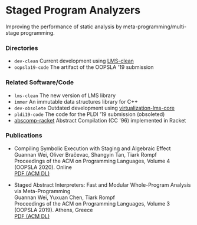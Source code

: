 # Staged Program Analyzers

Improving the performance of static analysis by meta-programming/multi-stage programming.

### Directories

* `dev-clean` Current development using [LMS-clean](https://github.com/TiarkRompf/lms-clean)
* `oopsla19-code` The artifact of the OOPSLA '19 submission

### Related Software/Code

* `lms-clean` The new version of LMS library
* `immer` An immutable data structures library for C++
* `dev-obsolete` Outdated development using [virtualization-lms-core](https://github.com/TiarkRompf/virtualization-lms-core)
* `pldi19-code` The code for the PLDI '19 submission (obsoleted)
* [abscomp-racket](https://github.com/Kraks/abscomp) Abstract Compilation (CC '96) implemented in Racket

### Publications

* Compiling Symbolic Execution with Staging and Algebraic Effect  
  Guannan Wei, Oliver Bračevac, Shangyin Tan, Tiark Rompf  
  Proceedings of the ACM on Programming Languages, Volume 4 (OOPSLA 2020). Online  
  [PDF (ACM DL)](https://dl.acm.org/doi/10.1145/3428232)

* Staged Abstract Interpreters: Fast and Modular Whole-Program Analysis via Meta-Programming  
  Guannan Wei, Yuxuan Chen, Tiark Rompf  
  Proceedings of the ACM on Programming Languages, Volume 3 (OOPSLA 2019). Athens, Greece  
  [PDF (ACM DL)](https://dl.acm.org/doi/10.1145/3360552)
